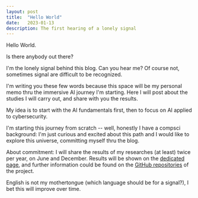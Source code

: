 ```yaml
---
layout: post
title:  "Hello World"
date:   2023-01-13
description: The first hearing of a lonely signal
---
```


<p class="intro"><span class="dropcap">H</span>ello World.</p>

Is there anybody out there? 

I'm the lonely signal behind this blog. Can you hear me?
Of course not, sometimes signal are difficult to be recognized.

I'm writing you these few words because this space will be my personal memo thru the immersive AI journey I'm starting.
Here I will post about the studies I will carry out, and share with you the results.

My idea is to start with the AI fundamentals first, then to focus on AI applied to cybersecurity.

I'm starting this journey from scratch -- well, honestly I have a compsci background: I'm just curious and excited about this path and I would like to explore this universe, committing myself thru the blog.

About commitment: I will share the results of my researches (at least) twice per year, on June and December. 
Results will be shown on the <a href="https://wanderingnoise.com/docs">dedicated page</a>, and further information could be found on the <a href="https://github.com/wanderingnoise/">GitHub repositories</a> of the project.

English is not my mothertongue (which language should be for a signal?), I bet this will improve over time.

